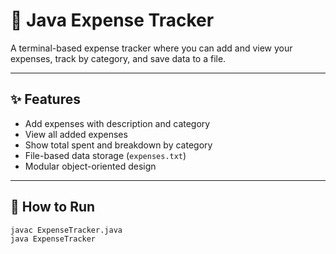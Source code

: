 # 💸 Java Expense Tracker

A terminal-based expense tracker where you can add and view your expenses, track by category, and save data to a file.

---

## ✨ Features

- Add expenses with description and category
- View all added expenses
- Show total spent and breakdown by category
- File-based data storage (`expenses.txt`)
- Modular object-oriented design

---

## 🚀 How to Run

```bash
javac ExpenseTracker.java
java ExpenseTracker
